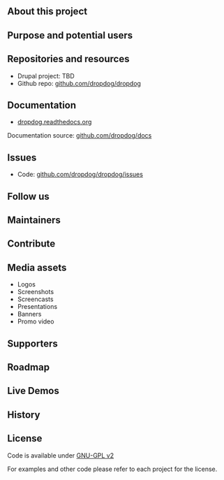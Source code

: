 ## About this project

## Purpose and potential users

## Repositories and resources

- Drupal project: TBD
- Github repo: [github.com/dropdog/dropdog](https://github.com/dropdog/dropdog)

## Documentation

- [dropdog.readthedocs.org](http://dropdog.readthedocs.org)

Documentation source: [github.com/dropdog/docs](https://github.com/dropdog/docs)

## Issues

- Code: [github.com/dropdog/dropdog/issues](https://github.com/dropdog/dropdog/issues)

## Follow us

## Maintainers

## Contribute

## Media assets

- Logos
- Screenshots
- Screencasts
- Presentations
- Banners
- Promo video

## Supporters

## Roadmap

## Live Demos

## History

## License
Code is available under [GNU-GPL v2](http://www.gnu.org/licenses/old-licenses/gpl-2.0.txt)

For examples and other code please refer to each project for the license.
